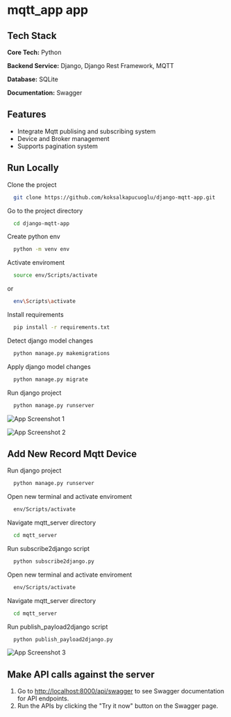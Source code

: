 # mqtt_app app

## Tech Stack

**Core Tech:** Python

**Backend Service:** Django, Django Rest Framework, MQTT

**Database:** SQLite

**Documentation:** Swagger

## Features

- Integrate Mqtt publising and subscribing system
- Device and Broker management
- Supports pagination system 

## Run Locally

Clone the project

```bash
  git clone https://github.com/koksalkapucuoglu/django-mqtt-app.git
```

Go to the project directory

```bash
  cd django-mqtt-app
```

Create python env

```bash
  python -m venv env
```

Activate enviroment

```bash
  source env/Scripts/activate
```

or

```bash
  env\Scripts\activate
```

Install requirements

```bash
  pip install -r requirements.txt
```

Detect django model changes

```bash
  python manage.py makemigrations
```

Apply django model changes

```bash
  python manage.py migrate
```

Run django project

```bash
  python manage.py runserver
```

![App Screenshot 1](https://via.placeholder.com/468x300?text=App+Screenshot+Here)

![App Screenshot 2](https://via.placeholder.com/468x300?text=App+Screenshot+Here)

## Add New Record Mqtt Device 

Run django project

```bash
  python manage.py runserver
```

Open new terminal and activate enviroment

```bash
  env/Scripts/activate
```

Navigate mqtt_server directory

```bash
  cd mqtt_server
```

Run subscribe2django script

```bash
  python subscribe2django.py
```

Open new terminal and activate enviroment

```bash
  env/Scripts/activate
```

Navigate mqtt_server directory

```bash
  cd mqtt_server
```

Run publish_payload2django script

```bash
  python publish_payload2django.py
```

![App Screenshot 3](https://via.placeholder.com/468x300?text=App+Screenshot+Here)



## Make API calls against the server

1. Go to [http://localhost:8000/api/swagger](http://localhost:8000/api/swagger) to see Swagger documentation for API endpoints.
2. Run the APIs by clicking the "Try it now" button on the Swagger page.

